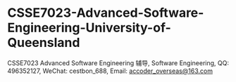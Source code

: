 # CSSE7023-Advanced-Software-Engineering-University-of-Queensland
CSSE7023 Advanced Software Engineering 辅导, Software Engineering, QQ: 496352127, WeChat: cestbon_688, Email: accoder_overseas@163.com
